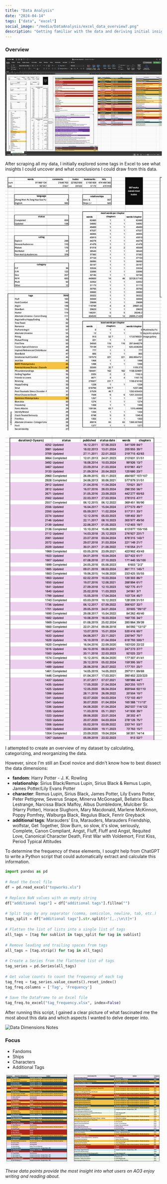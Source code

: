 ```yaml
---
title: "Data Analysis"
date: "2024-04-14"
tags: ["data", "excel"]
social_image: "/media/DataAnalysis/excel_data_overview7.png"
description: "Getting familiar with the data and deriving initial insights from the scraped AO3 data using Excel."
---
```


### Overview

![excel data overview](/media/DataAnalysis/excel_data_overview7.png)

After scraping all my data, I initially explored some tags in Excel to see what insights I could uncover and what conclusions I could draw from this data.

![excel data overview part 1](/media/DataAnalysis/excel_data_overview1.png)

![excel data chapters and duration of works](/media/DataAnalysis/excel_data_overview6.png)

I attempted to create an overview of my dataset by calculating, categorizing, and reorganizing the data. 

However, since I'm still an Excel novice and didn't know how to best dissect the data dimensions:
- **fandom**: Harry Potter - J. K. Rowling
- **relationship**: Sirius Black/Remus Lupin, Sirius Black & Remus Lupin, James Potter/Lily Evans Potter
- **character**: Remus Lupin, Sirius Black, James Potter, Lily Evans Potter, Peter Pettigrew, Severus Snape, Minerva McGonagall, Bellatrix Black Lestrange, Narcissa Black Malfoy, Albus Dumbledore, Mulciber Sr. (Harry Potter), Horace Slughorn, Mary Macdonald, Marlene McKinnon, Poppy Pomfrey, Walburga Black, Regulus Black, Fenrir Greyback
- **additional tags**: Marauders' Era, Marauders, Marauders Friendship, wolfstar, Get Together, Slow Burn, so slow, it's slow, seriously, Complete, Canon Compliant, Angst, Fluff, Fluff and Angst, Requited Love, Canonical Character Death, First War with Voldemort, First Kiss, Period Typical Attitudes

To determine the frequency of these elements, I sought help from ChatGPT to write a Python script that could automatically extract and calculate this information.

```python
import pandas as pd

# Read the Excel file
df = pd.read_excel("topworks.xls")

# Replace NaN values with an empty string
df["additional tags"] = df["additional tags"].fillna("")

# Split tags by any separator (comma, semicolon, newline, tab, etc.)
tags_split = df["additional tags"].str.split(r'[,.;\n\t]+')

# Flatten the list of lists into a single list of tags
all_tags = [tag for sublist in tags_split for tag in sublist]

# Remove leading and trailing spaces from tags
all_tags = [tag.strip() for tag in all_tags]

# Create a Series from the flattened list of tags
tag_series = pd.Series(all_tags)

# Get value counts to count the frequency of each tag
tag_freq = tag_series.value_counts().reset_index()
tag_freq.columns = ['Tag', 'Frequency']

# Save the DataFrame to an Excel file
tag_freq.to_excel("tag_frequency.xlsx", index=False)
```
After running this script, I gained a clear picture of what fascinated me the most about this data and which aspects I wanted to delve deeper into.

![Data Dimensions Notes](/media/DataAnalysis/data01.png)


### Focus

- Fandoms
- Ships
- Characters
- Additional Tags

![Character and Relationships Overview](/media/DataAnalysis/excel_data_overview3.png)

*These data points provide the most insight into what users on AO3 enjoy writing and reading about.*
